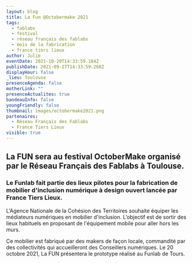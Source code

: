 ```yaml
---
layout: blog
title: La Fun @Octobermake 2021
tags:
  - fablabs
  - festival
  - réseau français des fablabs
  - mois de la fabrication
  - france tiers lieux
author: Julie
eventDate: 2021-10-20T14:33:59.184Z
publishDate: 2021-09-27T14:33:59.260Z
displayHour: false
_lieu: Toulouse
presenceAgenda: false
motherLink: ""
presenceActualites: true
bandeauInfo: false
youngFriendly: false
thumbnail: images/octobermake2021.png
partenaires:
  - Réseau Français des Fablabs
  - France Tiers Lieux
visible: true
---
```

## La FUN sera au festival OctoberMake organisé par le Réseau Français des Fablabs à Toulouse.

### Le Funlab fait partie des lieux pilotes pour la fabrication de mobilier d'inclusion numérique à design ouvert lancée par France Tiers Lieux. 

L'Agence Nationale de la Cohésion des Territoires souhaite équiper les médiateurs numériques en mobilier d'inclusion. L’objectif est de sortir des lieux habituels en proposant de l'équipement mobile pour aller hors les murs. 

Ce mobilier est fabriqué par des makers de façon locale, commandité par des collectivités qui accueilleront des Conseillers numériques. Le 20 octobre 2021, La FUN présentera le prototype réalisé au Funlab de Tours.
 